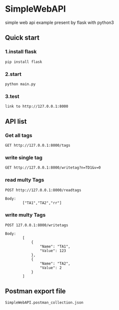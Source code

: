 # SimpleWebAPI

simple web api example present by flask with python3

## Quick start

### 1.install flask

    pip install flask

### 2.start

    python main.py

### 3.test

    link to http://127.0.0.1:8000

## API list

### Get all tags

    GET http://127.0.0.1:8000/tags

### write single tag

    GET http://127.0.0.1:8000/writetag?n=TD1&v=0

### read multy Tags

    POST http://127.0.0.1:8000/readtags

    Body: 
            ["TA1","TA2","rr"]

### write multy Tags

    POST 127.0.0.1:8000/writetags
    
    Body:
            [
                {
                    "Name": "TA1",
                    "Value": 123
                },
                {
                    "Name": "TA2",
                    "Value": 2
                }
            ]

## Postman export file

    SimpleWebAPI.postman_collection.json
